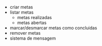 - criar metas
- listar metas
    - metas realizadas 
    - metas abertas
- marcar/desmarcar metas como concluidas
- remover metas
- sistema de mensagem